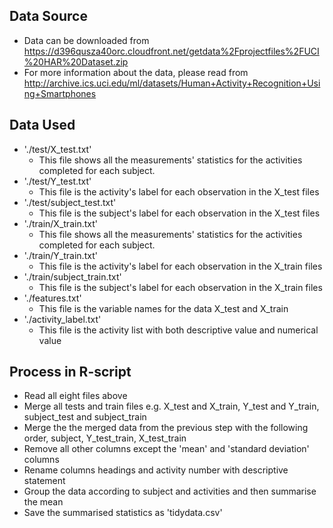 
## Data Source
* Data can be downloaded from https://d396qusza40orc.cloudfront.net/getdata%2Fprojectfiles%2FUCI%20HAR%20Dataset.zip
* For more information about the data, please read from http://archive.ics.uci.edu/ml/datasets/Human+Activity+Recognition+Using+Smartphones

## Data Used 
* './test/X_test.txt'
  * This file shows all the measurements' statistics for the activities completed for each subject.
* './test/Y_test.txt'
  * This file is the activity's label for each observation in the X_test files 
* './test/subject_test.txt'
  * This file is the subject's label for each observation in the X_test files 
* './train/X_train.txt'
  * This file shows all the measurements' statistics for the activities completed for each subject.
* './train/Y_train.txt'
  * This file is the activity's label for each observation in the X_train files 
* './train/subject_train.txt'
  * This file is the subject's label for each observation in the X_train files 
* './features.txt'
  * This file is the variable names for the data X_test and X_train 
* './activity_label.txt'
  * This file is the activity list with both descriptive value and numerical value 

## Process in R-script
* Read all eight files above 
* Merge all tests and train files e.g. X_test and X_train, Y_test and Y_train, subject_test and subject_train
* Merge the the merged data from the previous step with the following order, subject, Y_test_train, X_test_train
* Remove all other columns except the 'mean' and 'standard deviation' columns
* Rename columns headings and activity number with descriptive statement
* Group the data according to subject and activities and then summarise the mean
* Save the summarised statistics as 'tidydata.csv'
